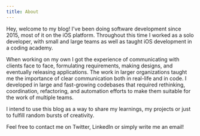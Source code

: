 ```yaml
---
title: About
---
```


Hey, welcome to my blog! I've been doing software development since 2015, most of it on the iOS platform. Throughout this time I worked as a solo developer, with small and large teams as well as taught iOS development in a coding academy.

When working on my own I got the experience of communicating with clients face to face, formulating requirements, making designs, and eventually releasing applications. The work in larger organizations taught me the importance of clear communication both in real-life and in code. I developed in large and fast-growing codebases that required rethinking, coordination, refactoring, and automation efforts to make them suitable for the work of multiple teams. 

I intend to use this blog as a way to share my learnings, my projects or just to fulfill random bursts of creativity. 

Feel free to contact me on Twitter, LinkedIn or simply write me an email!